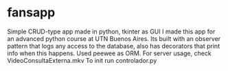 # fansapp
Simple CRUD-type app made in python, tkinter as GUI
I made this app for an advanced python course at UTN Buenos Aires.
Its built with an observer pattern that logs any access to the database, also has decorators that print info when this happens.
Used peewee as ORM.
For server usage, check VideoConsultaExterna.mkv
To init run controlador.py
